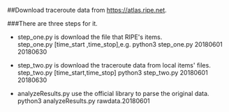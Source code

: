 ##Download traceroute data from https://atlas.ripe.net.


###There are three steps for it.

* step_one.py is download the file that RIPE's items.  
step_one.py [time_start ,time_stop],e.g. python3 step_one.py 20180601 20180630

* step_two.py is download the traceroute data from local items' files. 
step_two.py [time_start,time_stop] python3 step_two.py 20180601 20180630

* analyzeResults.py use the official library to parse the original data. 
python3 analyzeResults.py rawdata.20180601 

